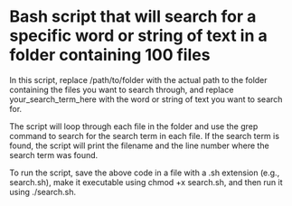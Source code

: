# Bash script that will search for a specific word or string of text in a folder containing 100 files
In this script, replace /path/to/folder with the actual path to the folder containing the files you want to search through, and replace your_search_term_here with the word or string of text you want to search for.

The script will loop through each file in the folder and use the grep command to search for the search term in each file. If the search term is found, the script will print the filename and the line number where the search term was found.

To run the script, save the above code in a file with a .sh extension (e.g., search.sh), make it executable using chmod +x search.sh, and then run it using ./search.sh.


